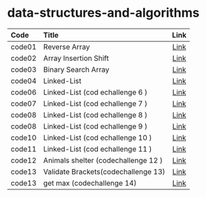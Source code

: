 # data-structures-and-algorithms



| Code   | Title                               |                       Link                       |
|:-------|:------------------------------------|:------------------------------------------------:|
| code01 | Reverse Array                       |      [Link](./arrayrev/ChallengeREADME.md)       |
| code02 | Array Insertion Shift               | [Link](./array-insert-shift/ChallengeReadne2.md) |
| code03 | Binary Search Array                 |    [Link](./binarySearch/ChallengeReadme.md)     |
| code04 | Linked-List                         |          [Link](./linkedList/ReadMe.md)          |
| code06 | Linked-List (cod echallenge 6 )     |         [Link](./linkedList/readme6.md)          |
| code07 | Linked-List (cod echallenge 7 )     |         [Link](./linkedList/readme7.md)          |
| code08 | Linked-List (cod echallenge 8 )     |         [Link](./linkedList/readme8.md)          |
| code08 | Linked-List (cod echallenge 9 )     |         [Link](./linkedList/readme9.md)          |
| code10 | Linked-List (cod echallenge 10 )    |        [Link](./stackAndQueue/readme.md)         |
| code11 | Linked-List (cod echallenge 11 )    |       [Link](./stackAndQueue/readme11.md)        |
| code12 | Animals shelter (codechallenge 12 ) |       [Link](./stackAndQueue/readme12.md)        |
| code13 | Validate Brackets(codechallenge 13) |       [Link](./stackAndQueue/readme13.md)        |
| code13 | get max   (codechallenge 14)        |       [Link](./stackAndQueue/readme14.md)        |


